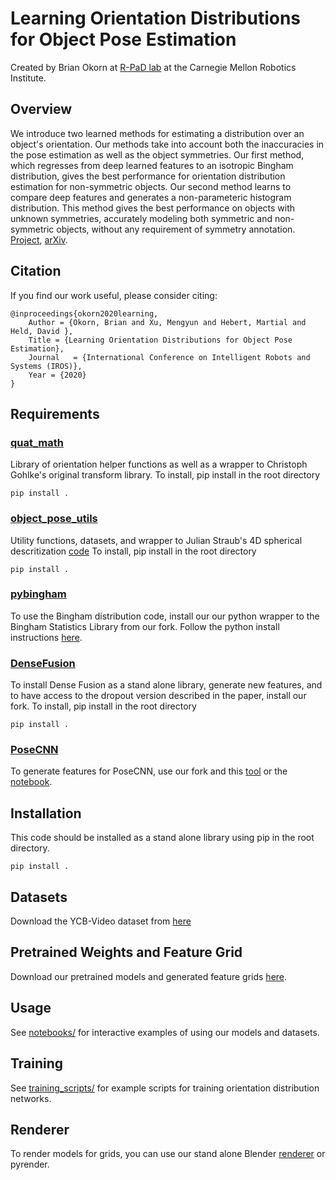 # Learning Orientation Distributions for Object Pose Estimation
Created by Brian Okorn at [R-PaD lab](https://r-pad.github.io/) at the Carnegie Mellon Robotics Institute. 

## Overview
We introduce two learned methods for estimating a distribution over an object's orientation. Our methods take into account both the inaccuracies in the pose estimation as well as the object symmetries. Our first method, which regresses from deep learned features to an isotropic Bingham distribution, gives the best performance for orientation distribution estimation for non-symmetric objects. Our second method learns to compare deep features and generates a non-parameteric histogram distribution. This method gives the best performance on objects with unknown symmetries, accurately modeling both symmetric and non-symmetric objects, without any requirement of symmetry annotation. [Project](https://bokorn.github.io/orientation-distributions/), [arXiv](https://arxiv.org/abs/2007.01418).

## Citation
If you find our work useful, please consider citing:
```
@inproceedings{okorn2020learning,
    Author = {Okorn, Brian and Xu, Mengyun and Hebert, Martial and Held, David },
    Title = {Learning Orientation Distributions for Object Pose Estimation},
    Journal   = {International Conference on Intelligent Robots and Systems (IROS)},
    Year = {2020}
}
```

## Requirements

### [quat_math](https://github.com/r-pad/quat_math)
Library of orientation helper functions as well as a wrapper to Christoph Gohlke's original transform library.
To install, pip install in the root directory
```
pip install .
```
### [object_pose_utils](https://github.com/r-pad/object_pose_utils)
Utility functions, datasets, and wrapper to Julian Straub's 4D spherical descritization [code](https://github.com/jstraub/dpOptTrans)
To install, pip install in the root directory
```
pip install .
```
### [pybingham](https://github.com/r-pad/bingham)
To use the Bingham distribution code, install our our python wrapper to the Bingham Statistics Library from our fork. Follow the python install instructions [here](https://github.com/r-pad/bingham/blob/master/python/INSTALL).

### [DenseFusion](https://github.com/r-pad/DenseFusion)
To install Dense Fusion as a stand alone library, generate new features, and to have access to the dropout version described in the paper, install our fork. To install, pip install in the root directory
```
pip install .
```
### [PoseCNN](https://github.com/r-pad/PoseCNN)
To generate features for PoseCNN, use our fork and this [tool](https://github.com/r-pad/PoseCNN/blob/master/tools/calc_features_aug.py) or the [notebook](https://github.com/r-pad/PoseCNN/blob/master/PoseCNN_Dataset_and_Featureizer.ipynb).

## Installation
This code should be installed as a stand alone library using pip in the root directory. 
```
pip install .
```
## Datasets
Download the YCB-Video dataset from [here](https://rse-lab.cs.washington.edu/projects/posecnn/)

## Pretrained Weights and Feature Grid
Download our pretrained models and generated feature grids [here](https://drive.google.com/drive/folders/1n6Ya0YfkGaXuWVEYlWvMs9coibZv5vKz?usp=sharing).

## Usage
See [notebooks/](notebooks/) for interactive examples of using our models and datasets.

## Training 
See  [training_scripts/](training_scripts/) for example scripts for training orientation distribution networks.

## Renderer
To render models for grids, you can use our stand alone Blender [renderer](https://github.com/r-pad/model_renderer) or pyrender.
